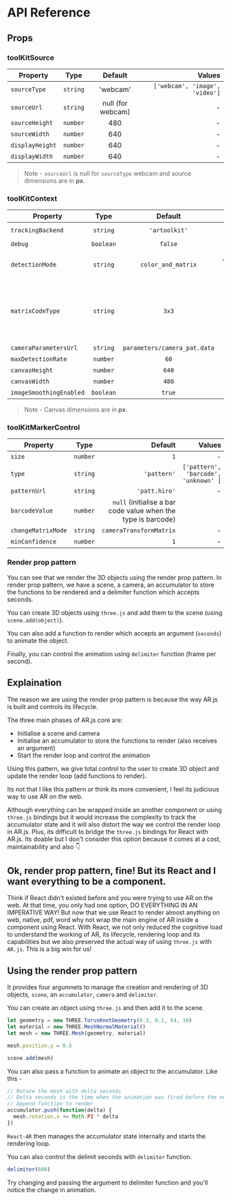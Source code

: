 # API Reference

## Props

### toolKitSource

| Property      | Type           | Default  | Values |
| ------------- |:-------------:| :-----:| -------------:|
| `sourceType` | `string` | 'webcam' | `['webcam', 'image', 'video']` |
| `sourceUrl` | `string` | null (for webcam)| - |
| `sourceHeight` | `number` | 480 | - |
| `sourceWidth` | `number` | 640 | - |
| `displayHeight` | `number` | 640 | - |
| `displayWidth` | `number` | 640 | - |d

> Note - `sourceUrl` is null for `sourceType` webcam and source dimensions are in **px**.

### toolKitContext

| Property      | Type           | Default  | Values |
| ------------- |:-------------:| :-----:| -------------:|
| `trackingBackend` | `string` | `'artoolkit'` | `['artoolkit', 'aruco', 'tango']` |
| `debug` | `boolean` | `false` | - |
| `detectionMode` | `string` | `color_and_matrix` | `['color', 'color_and_matrix', 'mono', 'mono_and_matrix']` |
| `matrixCodeType` | `string` | `3x3` | `[3x3, 3x3_HAMMING63, 3x3_PARITY65, 4x4, 4x4_BCH_13_9_3, 4x4_BCH_13_5_5]` (valid only if the detection mode ends with 'matrix') |
| `cameraParametersUrl` | `string` | `parameters/camera_pat.data` | - |
| `maxDetectionRate` | `number` | `60` | - |
| `canvasHeight` | `number` | `640` | - |
| `canvasWidth` | `number` | `480` | - |
| `imageSmoothingEnabled` | `boolean` | `true` | - |

> Note - Canvas dimensions are in **px**.

### toolKitMarkerControl

| Property      | Type           | Default  | Values |
| ------------- |:-------------:| -----:| -------------:|
| `size` | `number` | `1` | - |
| `type` | `string` | `'pattern'` | `['pattern', 'barcode', 'unknown' ]` |
| `patternUrl` | `string` | `'patt.hiro'` | - |
| `barcodeValue` | `number` | `null` (initialise a bar code value when the type is barcode) |
| `changeMatrixMode` | `string` | `cameraTransformMatrix` | - |
| `minConfidence` | `number` | `1` | - |

### Render prop pattern

You can see that we render the 3D objects using the render prop pattern. In render prop pattern, we have a scene, a camera, an accumulator to store the functions to be rendered and a delimiter function which accepts seconds.

You can create 3D objects using `three.js` and add them to the scene (using `scene.add(object)`).

You can also add a function to render which accepts an argument (`seconds`) to animate the object.

Finally, you can control the animation using `delimiter` function (frame per second).

## Explaination

The reason we are using the render prop pattern is because the way AR.js is built and controls its lifecycle.

The three main phases of AR.js core are:

* Initialise a scene and camera
* Initialise an accumulator to store the functions to render (also receives an argument)
* Start the render loop and control the animation

Using this pattern, we give total control to the user to create 3D object and update the render loop (add functions to render).

Its not that I like this pattern or think its more convenient, I feel its judicious way to use AR on the web.

Although everything can be wrapped inside an another component or using `three.js` bindings but it would increase the complexity to track the accumulator state and it will also distort the way we control the render loop in AR.js. Plus, its difficult to bridge the `three.js` bindings for React with AR.js. Its doable but I don't consider this option because it comes at a cost, maintainability and also 👇

## Ok, render prop pattern, fine! But its React and I want everything to be a component.

Think if React didn't existed before and you were trying to use AR on the web. At that time, you only had one option, DO EVERYTHING IN AN IMPERATIVE WAY! But now that we use React to render almost anything on web, native, pdf, word why not wrap the main engine of AR inside a component using React. With React, we not only reduced the cognitive load to understand the working of AR, its lifecycle, rendering loop and its capabilities but we also preserved the actual way of using `three.js` with `AR.js`. This is a big win for us!

## Using the render prop pattern

It provides four argumnets to manage the creation and rendering of 3D objects, `scene`, an `accumulator`, `camera` and `delimiter`.

You can create an object using `three.js` and then add it to the scene.

```js
let geometry = new THREE.TorusKnotGeometry(0.3, 0.1, 64, 16)
let material = new THREE.MeshNormalMaterial()
let mesh = new THREE.Mesh(geometry, material)

mesh.position.y = 0.5

scene.add(mesh)
```

You can also pass a function to animate an object to the accumulator. Like this -

```js
// Rotate the mesh with delta seconds
// Delta seconds is the time when the animation was fired before the next repaint divided by delimit seconds (can be controlled with delimiter function)
// Append function to render
accumulator.push(function(delta) {
  mesh.rotation.x += Math.PI * delta
})
```

`React-AR` then manages the accumulator state internally and starts the rendering loop.

You can also control the delimit seconds with `delimiter` function.

```js
delimiter(600)
```

Try changing and passing the argument to delimiter function and you'll notice the change in animation.